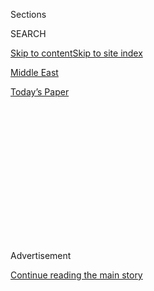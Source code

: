 <div id="app">

<div>

<div>

<div>

<div class="NYTAppHideMasthead css-1q2w90k e1suatyy0">

<div class="section css-ui9rw0 e1suatyy2">

<div class="css-eph4ug er09x8g0">

<div class="css-6n7j50">

</div>

<span class="css-1dv1kvn">Sections</span>

<div class="css-10488qs">

<span class="css-1dv1kvn">SEARCH</span>

</div>

[Skip to content](#site-content)[Skip to site index](#site-index)

</div>

<div id="masthead-section-label" class="css-1wr3we4 eaxe0e00">

[Middle
East](https://www.nytimes.com/section/world/middleeast)

</div>

<div class="css-10698na e1huz5gh0">

</div>

</div>

<div id="masthead-bar-one" class="section hasLinks css-15hmgas e1csuq9d3">

<div class="css-uqyvli e1csuq9d0">

</div>

<div class="css-1uqjmks e1csuq9d1">

</div>

<div class="css-9e9ivx">

[](https://myaccount.nytimes.com/auth/login?response_type=cookie&client_id=vi)

</div>

<div class="css-1bvtpon e1csuq9d2">

[Today’s
Paper](https://www.nytimes.com/section/todayspaper)

</div>

</div>

</div>

</div>

<div data-aria-hidden="false">

<div id="site-content" data-role="main">

<div>

<div class="css-1aor85t" style="opacity:0.000000001;z-index:-1;visibility:hidden">

<div class="css-1hqnpie">

<div class="css-epjblv">

<span class="css-17xtcya">[Middle
East](/section/world/middleeast)</span><span class="css-x15j1o">|</span><span class="css-fwqvlz">Raid
in Yemen: Risky From the Start and Costly in the
End</span>

</div>

<div class="css-k008qs">

<div class="css-1iwv8en">

<span class="css-18z7m18"></span>

<div>

</div>

</div>

<span class="css-1n6z4y">https://nyti.ms/2jXAIBs</span>

<div class="css-1705lsu">

<div class="css-4xjgmj">

<div class="css-4skfbu" data-role="toolbar" data-aria-label="Social Media Share buttons, Save button, and Comments Panel with current comment count" data-testid="share-tools">

  - 
  - 
  - 
  - 
    
    <div class="css-6n7j50">
    
    </div>

  - 

</div>

</div>

</div>

</div>

</div>

</div>

<div class="css-13pd83m">

</div>

<div id="top-wrapper" class="css-1sy8kpn">

<div id="top-slug" class="css-l9onyx">

Advertisement

</div>

[Continue reading the main
story](#after-top)

<div class="ad top-wrapper" style="text-align:center;height:100%;display:block;min-height:250px">

<div id="top" class="place-ad" data-position="top" data-size-key="top">

</div>

</div>

<div id="after-top">

</div>

</div>

<div id="sponsor-wrapper" class="css-1hyfx7x">

<div id="sponsor-slug" class="css-19vbshk">

Supported by

</div>

[Continue reading the main
story](#after-sponsor)

<div id="sponsor" class="ad sponsor-wrapper" style="text-align:center;height:100%;display:block">

</div>

<div id="after-sponsor">

</div>

</div>

<div class="css-1vkm6nb ehdk2mb0">

# Raid in Yemen: Risky From the Start and Costly in the End

</div>

<div class="css-79elbk" data-testid="photoviewer-wrapper">

<div class="css-z3e15g" data-testid="photoviewer-wrapper-hidden">

</div>

<div class="css-1a48zt4 ehw59r15" data-testid="photoviewer-children">

![<span class="css-16f3y1r e13ogyst0" data-aria-hidden="true">Officials,
including Senator Chris Coons of Delaware, left Washington for Dover Air
Force Base on Wednesday to meet the family of an American commando
killed in
Yemen.</span><span class="css-cnj6d5 e1z0qqy90" itemprop="copyrightHolder"><span class="css-1ly73wi e1tej78p0">Credit...</span><span><span>Stephen
Crowley/The New York
Times</span></span></span>](https://static01.nyt.com/images/2017/02/02/world/02MILITARY-PRINT/02MILITARY-PRINT-articleInline.jpg?quality=75&auto=webp&disable=upscale)

</div>

</div>

<div class="css-xt80pu e12qa4dv0">

<div class="css-18e8msd">

<div class="css-vp77d3 epjyd6m0">

<div class="css-1baulvz">

By [<span class="css-1baulvz" itemprop="name">Eric
Schmitt</span>](http://www.nytimes.com/by/eric-schmitt) and
[<span class="css-1baulvz last-byline" itemprop="name">David E.
Sanger</span>](http://www.nytimes.com/by/david-e-sanger)

</div>

</div>

  - Feb. 1,
    2017

  - 
    
    <div class="css-4xjgmj">
    
    <div class="css-d8bdto" data-role="toolbar" data-aria-label="Social Media Share buttons, Save button, and Comments Panel with current comment count" data-testid="share-tools">
    
      - 
      - 
      - 
      - 
        
        <div class="css-6n7j50">
        
        </div>
    
      - 
    
    </div>
    
    </div>

</div>

</div>

<div class="section meteredContent css-1r7ky0e" name="articleBody" itemprop="articleBody">

<div class="css-1fanzo5 StoryBodyCompanionColumn">

<div class="css-53u6y8">

WASHINGTON — Just five days after taking office, over dinner with his
newly installed secretary of defense and the chairman of the Joint
Chiefs of Staff, President Trump was presented with the first of what
will be many life-or-death decisions: whether to approve a commando raid
that risked the lives of American Special Operations forces and foreign
civilians alike.

President Barack Obama’s national security aides had reviewed the plans
for a risky attack on a small, heavily guarded brick home of a senior
Qaeda collaborator in a mountainous village in a remote part of central
Yemen. But Mr. Obama did not act because the Pentagon wanted to launch
the attack on a moonless night and the next one would come after his
term had ended.

With two of his closest advisers, Jared Kushner and Stephen K. Bannon,
joining the dinner at the White House along with Defense Secretary Jim
Mattis and Gen. Joseph F. Dunford Jr., Mr. Trump approved sending in the
Navy’s SEAL Team 6, hoping the raid early last Sunday would scoop up
cellphones and laptop computers that could yield valuable clues about
one of the world’s most dangerous terrorist groups. Vice President Mike
Pence and Michael T. Flynn, the national security adviser, also attended
the dinner.

As it turned out, almost everything that could go wrong did. And on
Wednesday, Mr. Trump flew to Dover Air Force Base in Delaware to be
present as the body of the American commando killed in the raid was
returned home, the first military death on the new commander in chief’s
watch.

</div>

</div>

<div class="css-1fanzo5 StoryBodyCompanionColumn">

<div class="css-53u6y8">

The death of Chief Petty Officer William Owens came after a chain of
mishaps and misjudgments that plunged the elite commandos into a
ferocious 50-minute firefight that also left three others wounded and a
$75 million aircraft deliberately destroyed. There are allegations —
which the Pentagon acknowledged on Wednesday night are most likely
correct — that the mission also killed several civilians, including some
children. The dead include, by the account of Al Qaeda’s branch in
Yemen, the 8-year-old daughter of Anwar al-Awlaki, the American-born
Qaeda leader who was killed in a targeted drone strike in 2011.

Mr. Trump on Sunday hailed his first counterterrorism operation as a
success, claiming the commandos captured “important intelligence that
will assist the U.S. in preventing terrorism against its citizens and
people around the world.” A statement by the military’s Central Command
on Wednesday night that acknowledged the likelihood of civilian
casualties also said that the recovered materials had provided some
initial information helpful to counterterrorism analysts. The statement
did not provide details.

But the mission’s casualties raise doubts about the months of detailed
planning that went into the operation during the Obama administration
and whether the right questions were raised before its approval.
Typically, the president’s advisers lay out the risks, but Pentagon
officials declined to characterize any discussions with Mr. Trump.

A senior administration official said on Wednesday night that the
Defense Department had conducted a legal review of the operation that
Mr. Trump approved and that a Pentagon lawyer had signed off on it.

</div>

</div>

<div class="css-1fanzo5 StoryBodyCompanionColumn">

<div class="css-53u6y8">

Mr. Trump’s new national security team, led by Mr. Flynn, the former
head of the Defense Intelligence Agency and a retired general with
experience in counterterrorism raids, has said that it wants to speed
the decision-making when it comes to such strikes, delegating more power
to lower-level officials so that the military may respond more quickly.
Indeed, the Pentagon is drafting such plans to accelerate activities
against the Qaeda branch in
Yemen.

</div>

</div>

<div style="max-width:100%;margin:0 auto">

<div class="css-17dprlf" data-id="100000004910765" data-slug="03DAILY-player" style="max-width:1050px">

</div>

</div>

<div class="css-1fanzo5 StoryBodyCompanionColumn">

<div class="css-53u6y8">

But doing that also raises the possibility of error. “You can mitigate
risk in missions like this, but you can’t mitigate risk down to zero,”
said William Wechsler, a former top counterterrorism official at the
Pentagon.

In this case, the assault force of several dozen commandos, which also
included elite soldiers from the United Arab Emirates, was jinxed from
the start. Qaeda fighters were somehow tipped off to the stealthy
advance toward the village — perhaps by the whine of American drones
that local tribal leaders said were flying lower and louder than usual.

Through a communications intercept, the commandos knew that the mission
had been somehow compromised, but pressed on toward their target roughly
five miles from where they had been flown into the area. “They kind of
knew they were screwed from the beginning,” one former SEAL Team 6
official said.

With the crucial element of surprise lost, the Americans and Emiratis
found themselves in a gun battle with Qaeda fighters who took up
positions in other houses, a clinic, a school and a mosque, often using
women and children as cover, American military officials said in
interviews this week.

The commandos were taken aback when some of the women grabbed weapons
and started firing, multiplying the militant firepower beyond what they
had expected. The Americans called in airstrikes from helicopter
gunships and fighter aircraft that helped kill some 14 Qaeda fighters,
but not before an MV-22 Osprey aircraft involved in the operation
experienced a “hard landing,” injuring three more American personnel on
board. The Osprey, which the Marine Corps said cost $75 million, was
badly damaged and had to be destroyed by an airstrike.

The raid, some details of which were [first reported by The Washington
Post](https://www.washingtonpost.com/news/checkpoint/wp/2017/01/31/how-trumps-first-counter-terror-operation-in-yemen-turned-into-chaos/?utm_term=.77066dbb6dc9),
also destroyed much of the village of Yakla, and left senior Yemeni
government officials seething. Yemen’s foreign minister, Abdul Malik Al
Mekhlafi, condemned the raid on Monday in a post on his official Twitter
account as “extrajudicial killings.”

</div>

</div>

<div class="css-1fanzo5 StoryBodyCompanionColumn">

<div class="css-53u6y8">

Baraa Shiban, a Yemeni fellow for Reprieve, a London-based human rights
group, said he spoke by phone to a tribal sheikh in the village, Jabbr
Abu Soraima, who told him: “People were afraid to leave their houses
because the sound of choppers and drones were all over the sky. Everyone
feared of being hit by the drones or shot by the soldiers on the
ground.”

After initially denying there were any civilian casualties, Pentagon
officials backtracked somewhat on Sunday after reports from the Yemeni
authorities begin trickling in and grisly photographs of bloody children
purportedly killed in the attack appeared on social media sites
affiliated with Al Qaeda’s branch in Yemen.

Capt. Jeff Davis, a Pentagon spokesman, said on Monday that some of the
women were combatants.

The operation was the first known American-led ground mission in Yemen
since December 2014, when members of SEAL Team 6 stormed a village in
southern Yemen in an effort to free an American photojournalist held
hostage by Al Qaeda. But the raid ended with the kidnappers killing the
journalist and a South African held with him.

That mission and the raid over the weekend revealed the shortcomings of
secretive military operations in Yemen. The United States was forced to
withdraw the last 125 Special Operations advisers from the country in
March 2015 after Houthi rebels ousted the government of President Abdu
Rabbu Mansour Hadi, the Americans’ main counterterrorism partner.

The loss of Yemen as a base for American counterterrorism training,
advising and intelligence-gathering was a significant blow to blunting
the advance of Al Qaeda’s branch in the country and keeping tabs on
their plots. The Pentagon has tried to start rebuilding its
counterterrorism operations in Yemen, however; last year, American
Special Operations forces helped Emirati troops evict Qaeda fighters
from the port city of Mukalla.

</div>

</div>

</div>

<div>

</div>

<div>

</div>

<div>

</div>

<div>

<div id="bottom-wrapper" class="css-1ede5it">

<div id="bottom-slug" class="css-l9onyx">

Advertisement

</div>

[Continue reading the main
story](#after-bottom)

<div id="bottom" class="ad bottom-wrapper" style="text-align:center;height:100%;display:block;min-height:90px">

</div>

<div id="after-bottom">

</div>

</div>

</div>

</div>

</div>

## Site Index

<div>

</div>

## Site Information Navigation

  - [© <span>2020</span> <span>The New York Times
    Company</span>](https://help.nytimes.com/hc/en-us/articles/115014792127-Copyright-notice)

<!-- end list -->

  - [NYTCo](https://www.nytco.com/)
  - [Contact
    Us](https://help.nytimes.com/hc/en-us/articles/115015385887-Contact-Us)
  - [Work with us](https://www.nytco.com/careers/)
  - [Advertise](https://nytmediakit.com/)
  - [T Brand Studio](http://www.tbrandstudio.com/)
  - [Your Ad
    Choices](https://www.nytimes.com/privacy/cookie-policy#how-do-i-manage-trackers)
  - [Privacy](https://www.nytimes.com/privacy)
  - [Terms of
    Service](https://help.nytimes.com/hc/en-us/articles/115014893428-Terms-of-service)
  - [Terms of
    Sale](https://help.nytimes.com/hc/en-us/articles/115014893968-Terms-of-sale)
  - [Site
    Map](https://spiderbites.nytimes.com)
  - [Help](https://help.nytimes.com/hc/en-us)
  - [Subscriptions](https://www.nytimes.com/subscription?campaignId=37WXW)

</div>

</div>

</div>

</div>
